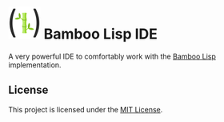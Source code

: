 <h1>
	<img src="https://raw.githubusercontent.com/nathanpc/bamboo-lisp/master/assets/icon/icon-512.png" width="64" height="64" />
	Bamboo Lisp IDE
</h1>

A very powerful IDE to comfortably work with the
[Bamboo Lisp](https://github.com/nathanpc/bamboo-lisp) implementation.


## License

This project is licensed under the [MIT License](/LICENSE.txt).
